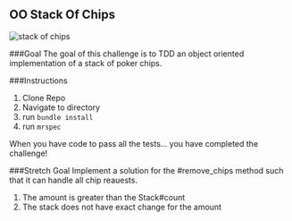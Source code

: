## OO Stack Of Chips
![stack of chips](http://battellemedia.com/images/chips4.jpg)

###Goal
The goal of this challenge is to TDD an object oriented implementation of a stack of poker chips.

 ###Instructions
 1. Clone Repo
 2. Navigate to directory
 3. run `bundle install`
 4. run `mrspec`

 When you have code to pass all the tests... you have completed the challenge!

 ###Stretch Goal
 Implement a solution for the #remove_chips method such that it can handle all chip reauests.
 1. The amount is greater than the Stack#count
 2. The stack does not have exact change for the amount